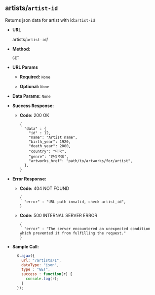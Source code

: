 **artists/`artist-id`**
----
  Returns json data for artist with id:`artist-id`

* **URL**

  artists/`artist-id`/

* **Method:**

  `GET`

*  **URL Params**

   * **Required:**
    `None`

   * **Optional:**
    `None`

* **Data Params:**
  `None`


* **Success Response:**

  * **Code:** 200 OK

    ```
    {
      "data" : {
        "id" : 12,
        "name": "Artist name",
        "birth_year": 1920,
        "death_year": 2000,
        "country": "미국",
        "genre": "인상주의",
        "artworks_href": "path/to/artworks/for/artist",
      },
    }
    ```

* **Error Response:**

  * **Code:** 404 NOT FOUND

    ```
    {
      "error" : "URL path invalid, check artist_id",
    }
    ```

  * **Code:** 500 INTERNAL SERVER ERROR

    ```
    {
      "error" : "The server encountered an unexpected condition which prevented it from fulfilling the request."
    }
    ```

* **Sample Call:**

  ```javascript
    $.ajax({
      url: "/artists/1",
      dataType: "json",
      type : "GET",
      success : function(r) {
        console.log(r);
      }
    });
  ```
